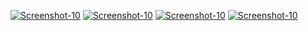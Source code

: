 <a href="https://image.prntscr.com/image/zGLhWfIBQLOaTs-rypxhoQ.png"><img src="https://image.prntscr.com/image/zGLhWfIBQLOaTs-rypxhoQ.png" alt="Screenshot-10" border="0"></a>
<a href="https://image.prntscr.com/image/ipEmOAEwTrGPkIbQVUQD3w.png"><img src="https://image.prntscr.com/image/ipEmOAEwTrGPkIbQVUQD3w.png" alt="Screenshot-10" border="0"></a>
<a href=""><img src="" alt="Screenshot-10" border="0"></a>
<a href=""><img src="" alt="Screenshot-10" border="0"></a>